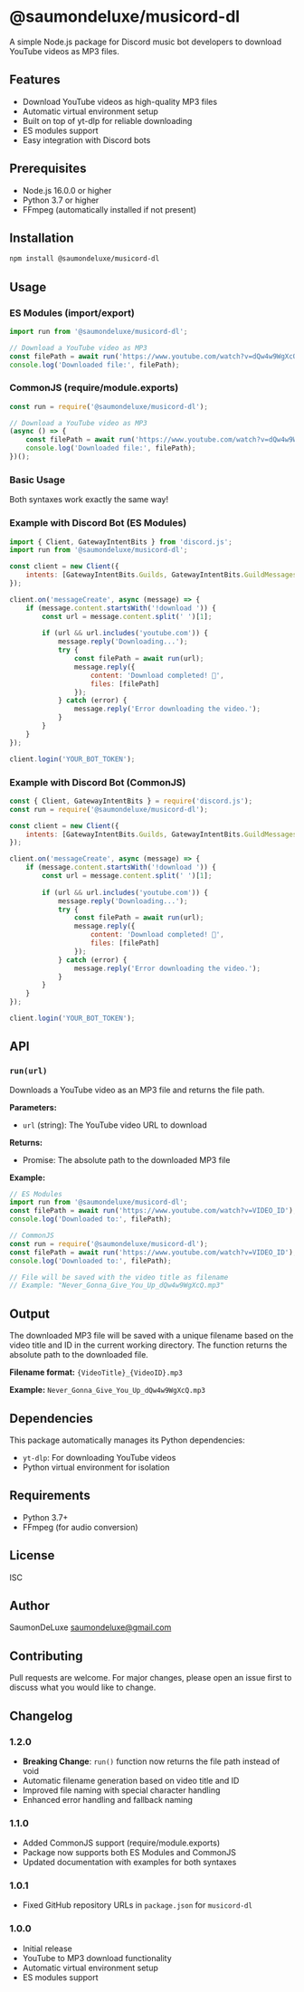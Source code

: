 # @saumondeluxe/musicord-dl

A simple Node.js package for Discord music bot developers to download YouTube videos as MP3 files.

## Features

- Download YouTube videos as high-quality MP3 files
- Automatic virtual environment setup
- Built on top of yt-dlp for reliable downloading
- ES modules support
- Easy integration with Discord bots

## Prerequisites

- Node.js 16.0.0 or higher
- Python 3.7 or higher
- FFmpeg (automatically installed if not present)

## Installation

```bash
npm install @saumondeluxe/musicord-dl
```

## Usage

### ES Modules (import/export)

```javascript
import run from '@saumondeluxe/musicord-dl';

// Download a YouTube video as MP3
const filePath = await run('https://www.youtube.com/watch?v=dQw4w9WgXcQ');
console.log('Downloaded file:', filePath);
```

### CommonJS (require/module.exports)

```javascript
const run = require('@saumondeluxe/musicord-dl');

// Download a YouTube video as MP3
(async () => {
    const filePath = await run('https://www.youtube.com/watch?v=dQw4w9WgXcQ');
    console.log('Downloaded file:', filePath);
})();
```

### Basic Usage

Both syntaxes work exactly the same way!

### Example with Discord Bot (ES Modules)

```javascript
import { Client, GatewayIntentBits } from 'discord.js';
import run from '@saumondeluxe/musicord-dl';

const client = new Client({
    intents: [GatewayIntentBits.Guilds, GatewayIntentBits.GuildMessages, GatewayIntentBits.MessageContent]
});

client.on('messageCreate', async (message) => {
    if (message.content.startsWith('!download ')) {
        const url = message.content.split(' ')[1];
        
        if (url && url.includes('youtube.com')) {
            message.reply('Downloading...');
            try {
                const filePath = await run(url);
                message.reply({
                    content: 'Download completed! 🎵',
                    files: [filePath]
                });
            } catch (error) {
                message.reply('Error downloading the video.');
            }
        }
    }
});

client.login('YOUR_BOT_TOKEN');
```

### Example with Discord Bot (CommonJS)

```javascript
const { Client, GatewayIntentBits } = require('discord.js');
const run = require('@saumondeluxe/musicord-dl');

const client = new Client({
    intents: [GatewayIntentBits.Guilds, GatewayIntentBits.GuildMessages, GatewayIntentBits.MessageContent]
});

client.on('messageCreate', async (message) => {
    if (message.content.startsWith('!download ')) {
        const url = message.content.split(' ')[1];
        
        if (url && url.includes('youtube.com')) {
            message.reply('Downloading...');
            try {
                const filePath = await run(url);
                message.reply({
                    content: 'Download completed! 🎵',
                    files: [filePath]
                });
            } catch (error) {
                message.reply('Error downloading the video.');
            }
        }
    }
});

client.login('YOUR_BOT_TOKEN');
```

## API

### `run(url)`

Downloads a YouTube video as an MP3 file and returns the file path.

**Parameters:**
- `url` (string): The YouTube video URL to download

**Returns:**
- Promise<string>: The absolute path to the downloaded MP3 file

**Example:**
```javascript
// ES Modules
import run from '@saumondeluxe/musicord-dl';
const filePath = await run('https://www.youtube.com/watch?v=VIDEO_ID');
console.log('Downloaded to:', filePath);

// CommonJS
const run = require('@saumondeluxe/musicord-dl');
const filePath = await run('https://www.youtube.com/watch?v=VIDEO_ID');
console.log('Downloaded to:', filePath);

// File will be saved with the video title as filename
// Example: "Never_Gonna_Give_You_Up_dQw4w9WgXcQ.mp3"
```

## Output

The downloaded MP3 file will be saved with a unique filename based on the video title and ID in the current working directory. The function returns the absolute path to the downloaded file.

**Filename format:** `{VideoTitle}_{VideoID}.mp3`

**Example:** `Never_Gonna_Give_You_Up_dQw4w9WgXcQ.mp3`

## Dependencies

This package automatically manages its Python dependencies:
- `yt-dlp`: For downloading YouTube videos
- Python virtual environment for isolation

## Requirements

- Python 3.7+
- FFmpeg (for audio conversion)

## License

ISC

## Author

SaumonDeLuxe <saumondeluxe@gmail.com>

## Contributing

Pull requests are welcome. For major changes, please open an issue first to discuss what you would like to change.

## Changelog

### 1.2.0
- **Breaking Change**: `run()` function now returns the file path instead of void
- Automatic filename generation based on video title and ID
- Improved file naming with special character handling
- Enhanced error handling and fallback naming

### 1.1.0
- Added CommonJS support (require/module.exports)
- Package now supports both ES Modules and CommonJS
- Updated documentation with examples for both syntaxes

### 1.0.1
- Fixed GitHub repository URLs in `package.json` for `musicord-dl`

### 1.0.0
- Initial release
- YouTube to MP3 download functionality
- Automatic virtual environment setup
- ES modules support
